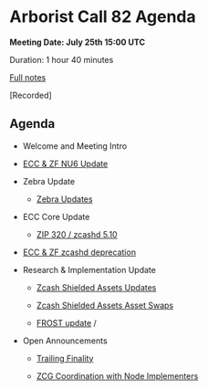 # Arborist Call 82 Agenda

**Meeting Date: July 25th 15:00 UTC**

Duration: 1 hour 40 minutes

[Full notes](https://github.com/ZcashCommunityGrants/arboretum-notes/blob/main/AllArboristCallNotes/Arborist%20Call%2082-Notes.md)

[Recorded]


## Agenda


+ Welcome and Meeting Intro

+ [ECC & ZF NU6 Update](https://github.com/ZcashCommunityGrants/arboretum-notes/blob/main/AllArboristCallNotes/Arborist%20Call%2082-Notes.md#1-ecc--zf-nu6-update)


+ Zebra Update 


   - [Zebra Updates](https://github.com/ZcashCommunityGrants/arboretum-notes/blob/main/AllArboristCallNotes/Arborist%20Call%2082-Notes.md#2-zebra-update---zebra-updates)


+ ECC Core Update 


     - [ZIP 320 / zcashd 5.10](https://github.com/ZcashCommunityGrants/arboretum-notes/blob/main/AllArboristCallNotes/Arborist%20Call%2082-Notes.md#3-ecc-update---zip-320--zcashd-510)


+ [ECC & ZF zcashd deprecation](https://github.com/ZcashCommunityGrants/arboretum-notes/blob/main/AllArboristCallNotes/Arborist%20Call%2082-Notes.md#4-ecc--zf-zcashd-deprecation)

+ Research & Implementation Update 

    -  [Zcash Shielded Assets Updates](https://github.com/ZcashCommunityGrants/arboretum-notes/blob/main/AllArboristCallNotes/Arborist%20Call%2082-Notes.md#5-research--implementation-updates-i-zcash-shielded-assets-updates) 
    
    
    -  [Zcash Shielded Assets Asset Swaps](https://github.com/ZcashCommunityGrants/arboretum-notes/blob/main/AllArboristCallNotes/Arborist%20Call%2082-Notes.md#5-research--implementation-updates-ii-zcash-shielded-assets-asset-swaps)
    
    
    - [FROST update](https://github.com/ZcashCommunityGrants/arboretum-notes/blob/main/AllArboristCallNotes/Arborist%20Call%2082-Notes.md#5-research--implementation-updates-ii-frost-update) / 

+ Open Announcements 

    - [Trailing Finality](https://github.com/ZcashCommunityGrants/arboretum-notes/blob/main/AllArboristCallNotes/Arborist%20Call%2082-Notes.md#6-open-annoucements-i---trailing-finality) 
    
    
    - [ZCG Coordination with Node Implementers](https://github.com/ZcashCommunityGrants/arboretum-notes/blob/main/AllArboristCallNotes/Arborist%20Call%2082-Notes.md#6-open-annoucements-ii---zcg-coordination-with-node-implementors)
